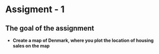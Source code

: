 
# Assigment - 1

## The goal of the assignment

* **Create a map of Denmark, where you plot the location of housing sales on the map**